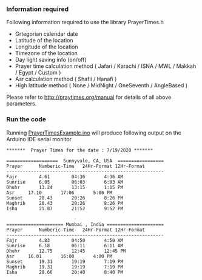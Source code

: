 ### Information required

Following information required to use the library PrayerTimes.h

* Grtegorian calendar date
* Latitude of the location
* Longitude of the location
* Timezone of the  location
* Day light saving info (on/off)
* Prayer time calculation method ( Jafari / Karachi / ISNA / MWL /  Makkah / Egypt / Custom )
* Asr calculation method ( Shafii / Hanafi )
* High latitude method ( None / MidNight / OneSeventh / AngleBased )


Please refer to http://praytimes.org/manual for details of all above parameters.


### Run the code

Running [PrayerTimesExample.ino](PrayerTimesExample.ino)  will produce following output on the Arduino IDE serial monitor


    *******  Prayer Times for the date : 7/19/2020 *******

    ===================  Sunnyvale, CA, USA  =================
    Prayer		Numberic-Time	24Hr-Format	12Hr-Format
    ----------------------------------------------------------
    Fajr		4.61		04:36		4:36 AM
    Sunrise		6.05		06:03		6:03 AM
    Dhuhr		13.24		13:15		1:15 PM
    Asr		17.10		17:06		5:06 PM
    Sunset		20.43		20:26		8:26 PM
    Maghrib		20.43		20:26		8:26 PM
    Isha		21.87		21:52		9:52 PM


    ===================== Mumbai , India =====================
    Prayer		Numberic-Time	24Hr-Format	12Hr-Format
    ----------------------------------------------------------
    Fajr		4.83		04:50		4:50 AM
    Sunrise		6.18		06:11		6:11 AM
    Dhuhr		12.75		12:45		12:45 PM
    Asr		16.01		16:00		4:00 PM
    Sunset		19.31		19:19		7:19 PM
    Maghrib		19.31		19:19		7:19 PM
    Isha		20.66		20:40		8:40 PM



